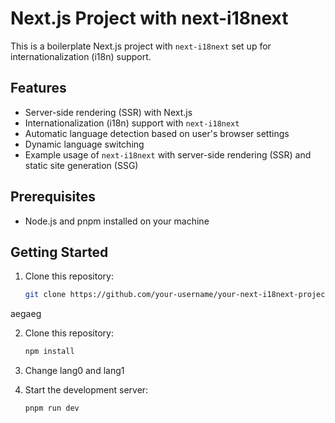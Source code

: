 # Next.js Project with next-i18next

This is a boilerplate Next.js project with `next-i18next` set up for internationalization (i18n) support.

## Features

- Server-side rendering (SSR) with Next.js
- Internationalization (i18n) support with `next-i18next`
- Automatic language detection based on user's browser settings
- Dynamic language switching
- Example usage of `next-i18next` with server-side rendering (SSR) and static site generation (SSG)

## Prerequisites

- Node.js and pnpm installed on your machine

## Getting Started

1. Clone this repository:

   ```bash
   git clone https://github.com/your-username/your-next-i18next-project.git

aegaeg

2. Clone this repository:
   ```bash
   npm install
3. Change lang0 and lang1


4. Start the development server:
      ```bash
   pnpm run dev

